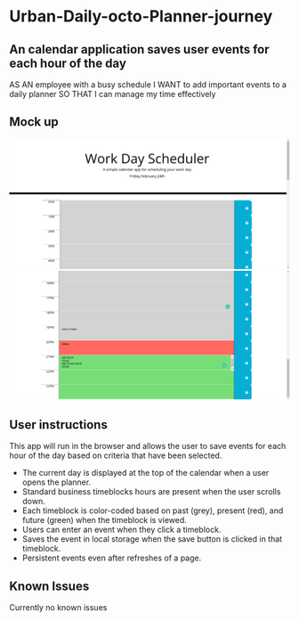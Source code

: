 # Urban-Daily-octo-Planner-journey

## An calendar application saves user events for each hour of the day
AS AN employee with a busy schedule
I WANT to add important events to a daily planner
SO THAT I can manage my time effectively


## Mock up
![password generator demo](./assets/images/To-do%20app%20screenshot%201.png)
![password generator demo](./assets/images/To-do%20app%20Screenshot%202.png)



## User instructions
This app will run in the browser and allows the user to save events for each hour of the day based on criteria that have been selected.

*  The current  day is displayed at the top of the calendar when a user opens the planner.
*  Standard business timeblocks hours are present   when the user scrolls down.
* Each   timeblock is color-coded based on past (grey), present (red), and future (green) when the timeblock is viewed.
* Users can  enter an event when they click a timeblock.
* Saves the event in local storage when the save button is clicked in that timeblock.
* Persistent events even after refreshes of a page.

## Known Issues
Currently no known issues